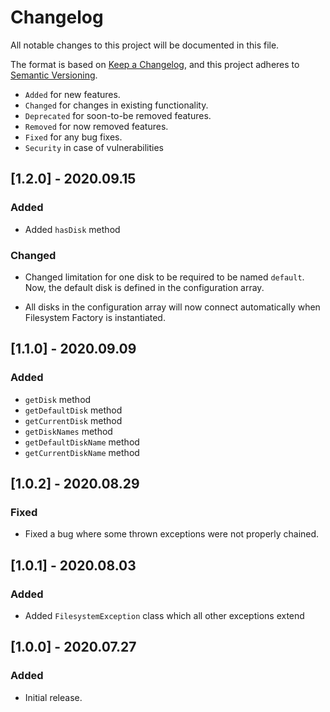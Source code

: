 # Changelog

All notable changes to this project will be documented in this file.

The format is based on [Keep a Changelog](https://keepachangelog.com/en/1.0.0/),
and this project adheres to [Semantic Versioning](https://semver.org/spec/v2.0.0.html).

- `Added` for new features.
- `Changed` for changes in existing functionality.
- `Deprecated` for soon-to-be removed features.
- `Removed` for now removed features.
- `Fixed` for any bug fixes.
- `Security` in case of vulnerabilities

## [1.2.0] - 2020.09.15

### Added

- Added `hasDisk` method

### Changed

- Changed limitation for one disk to be required to be named `default`.
Now, the default disk is defined in the configuration array.

- All disks in the configuration array will now connect automatically when Filesystem Factory is instantiated.

## [1.1.0] - 2020.09.09

### Added

- `getDisk` method
- `getDefaultDisk` method
- `getCurrentDisk` method
- `getDiskNames` method
- `getDefaultDiskName` method
- `getCurrentDiskName` method

## [1.0.2] - 2020.08.29

### Fixed

- Fixed a bug where some thrown exceptions were not properly chained.

## [1.0.1] - 2020.08.03

### Added

- Added `FilesystemException` class which all other exceptions extend

## [1.0.0] - 2020.07.27

### Added

- Initial release.